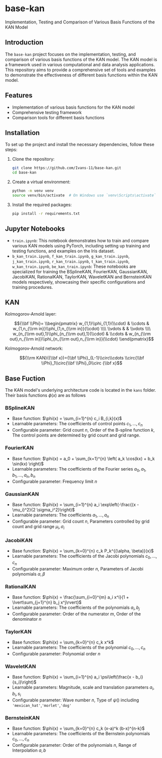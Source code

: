 # base-kan

Implementation, Testing and Comparison of Various Basis Functions of the KAN Model

## Introduction

The `base-kan` project focuses on the implementation, testing, and comparison of various basis functions of the KAN model. The KAN model is a framework used in various computational and data analysis applications. This repository aims to provide a comprehensive set of tools and examples to demonstrate the effectiveness of different basis functions within the KAN model.

## Features

- Implementation of various basis functions for the KAN model
- Comprehensive testing framework
- Comparison tools for different basis functions

## Installation

To set up the project and install the necessary dependencies, follow these steps:

1. Clone the repository:
   ```sh
   git clone https://github.com/Ivans-11/base-kan.git
   cd base-kan
   ```

2. Create a virtual environment:
   ```sh
   python -m venv venv
   source venv/bin/activate  # On Windows use `venv\Scripts\activate`
   ```

3. Install the required packages:
   ```sh
   pip install -r requirements.txt
   ```

## Jupyter Notebooks

- `train.ipynb`: This notebook demonstrates how to train and compare various KAN models using PyTorch, including setting up training and testing functions, and examples on the Iris dataset.
- `b_kan_train.ipynb`, `f_kan_train.ipynb`, `g_kan_train.ipynb`, `j_kan_train.ipynb`, `r_kan_train.ipynb`, `t_kan_train.ipynb`, `w_kan_train.ipynb`, `be_kan_train.ipynb`: These notebooks are specialized for training the BSplineKAN, FourierKAN, GaussianKAN, JacobiKAN, RationalKAN, TaylorKAN, WaveletKAN and BernsteinKAN models respectively, showcasing their specific configurations and training procedures.

## KAN

Kolmogorov-Arnold layer:

$${\\bf \\Phi}= \\begin{pmatrix} w_{1,1}\\phi_{1,1}(\\cdot) & \\cdots & w_{1,n_{\\rm in}}\\phi_{1,n_{\\rm in}}(\\cdot) \\\\ \\vdots & & \\vdots \\\\ w_{n_{\\rm out},1}\\phi_{n_{\\rm out},1}(\\cdot) & \\cdots & w_{n_{\\rm out},n_{\\rm in}}\\phi_{n_{\\rm out},n_{\\rm in}}(\\cdot) \\end{pmatrix}$$

Kolmogorov-Arnold network:

$${\\rm KAN}({\\bf x})={\\bf \\Phi}_{L-1}\\circ\\cdots \\circ{\\bf \\Phi}_1\\circ{\\bf \\Phi}_0\\circ {\\bf x}$$

## Base Fuction

The KAN model's underlying architecture code is located in the `kans` folder. Their basis functions $\phi(x)$ are as follows

### BSplineKAN
- Base function: $\phi(x) = \sum_{i=1}^{n} c_i B_{i,k}(x)$
- Learnable parameters: The coefficients of control points $c_1 ,..., c_n$
- Configurable parameter: Grid count $n$, Order of the B-spline function $k$, The control points are determined by grid count and grid range.

### FourierKAN
- Base function: $\phi(x) = a_0 + \sum_{k=1}^{n} \left( a_k \cos(kx) + b_k \sin(kx) \right)$
- Learnable parameters: The coefficients of the Fourier series $a_0, a_1, b_1 ,..., a_n, b_n$
- Configurable parameter: Frequency limit $n$

### GaussianKAN
- Base function: $\phi(x) = \sum_{i=1}^{n} a_i \exp\left(-\frac{(x - \mu_i)^2}{2 \sigma_i^2}\right)$
- Learnable parameters: The coefficients $a_1,..., a_n$
- Configurable parameter: Grid count $n$, Parameters controlled by grid count and grid range $\mu_i,\sigma_i$

### JacobiKAN
- Base function: $\phi(x) = \sum_{k=0}^{n} c_k P_k^{(\alpha, \beta)}(x)$
- Learnable parameters: The coefficients of the Jacobi polynomials $c_0 ,..., c_n$
- Configurable parameter: Maximum order $n$, Parameters of Jacobi polynomials $\alpha, \beta$

### RationalKAN
- Base function: $\phi(x) = \frac{\sum_{i=0}^{m} a_i x^i}{1 + \lvert\sum_{j=1}^{n} b_j x^j\rvert}$
- Learnable parameters: The coefficients of the polynomials $a_i, b_j$
- Configurable parameter: Order of the numerator $m$, Order of the denominator $n$

### TaylorKAN
- Base function: $\phi(x) = \sum_{k=0}^{n} c_k x^k$
- Learnable parameters: The coefficients of the polynomial $c_0 ,..., c_n$
- Configurable parameter: Polynomial order $n$

### WaveletKAN
- Base function: $\phi(x) = \sum_{i=1}^{n} a_i \psi\left(\frac{x - b_i}{s_i}\right)$
- Learnable parameters: Magnitude, scale and translation parameters $a_i, b_i, s_i$
- Configurable parameter: Wave number $n$, Type of $\psi()$ including `'mexican_hat'`,`'morlet'`,`'dog'`

### BernsteinKAN
- Base function: $\phi(x) = \sum_{k=0}^{n} c_k (x-a)^k (b-x)^{n-k}$
- Learnable parameters: The coefficients of the Bernstein polynomials $c_0 ,..., c_n$
- Configurable parameter:  Order of the polynomials $n$, Range of Interpolation $a, b$